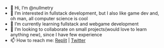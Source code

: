 - 👋 Hi, I’m @nullmetry
- 👀 I’m interested in fullstack development, but I also like game dev and, oh man, all computer science is cool
- 🌱 I’m currently learning fullstack and webgame development
- 💞️ I’m looking to collaborate on small projects(would love to learn anything new), since I have few experience
- 📫 How to reach me: [Replit](https://replit.com/@nullmetry) | [Twitter](https://twitter.com/nullmetry)

<!---
nullmetry/nullmetry is a ✨ special ✨ repository because its `README.md` (this file) appears on your GitHub profile.
You can click the Preview link to take a look at your changes.
--->
